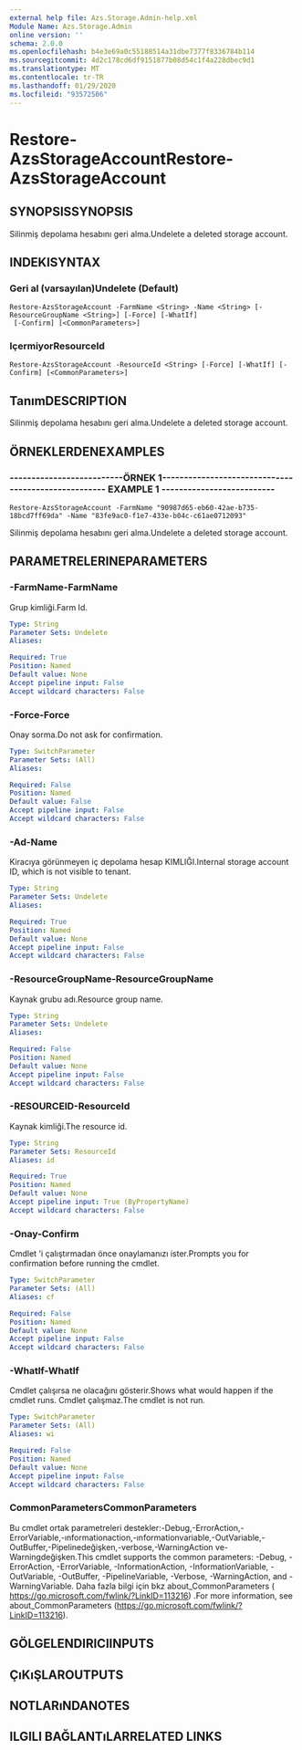```yaml
---
external help file: Azs.Storage.Admin-help.xml
Module Name: Azs.Storage.Admin
online version: ''
schema: 2.0.0
ms.openlocfilehash: b4e3e69a0c55188514a31dbe7377f8336784b114
ms.sourcegitcommit: 4d2c178cd6df9151877b08d54c1f4a228dbec9d1
ms.translationtype: MT
ms.contentlocale: tr-TR
ms.lasthandoff: 01/29/2020
ms.locfileid: "93572506"
---
```

# <span data-ttu-id="5df3b-101">Restore-AzsStorageAccount</span><span class="sxs-lookup"><span data-stu-id="5df3b-101">Restore-AzsStorageAccount</span></span>

## <span data-ttu-id="5df3b-102">SYNOPSIS</span><span class="sxs-lookup"><span data-stu-id="5df3b-102">SYNOPSIS</span></span>
<span data-ttu-id="5df3b-103">Silinmiş depolama hesabını geri alma.</span><span class="sxs-lookup"><span data-stu-id="5df3b-103">Undelete a deleted storage account.</span></span>

## <span data-ttu-id="5df3b-104">INDEKI</span><span class="sxs-lookup"><span data-stu-id="5df3b-104">SYNTAX</span></span>

### <span data-ttu-id="5df3b-105">Geri al (varsayılan)</span><span class="sxs-lookup"><span data-stu-id="5df3b-105">Undelete (Default)</span></span>
```
Restore-AzsStorageAccount -FarmName <String> -Name <String> [-ResourceGroupName <String>] [-Force] [-WhatIf]
 [-Confirm] [<CommonParameters>]
```

### <span data-ttu-id="5df3b-106">Içermiyor</span><span class="sxs-lookup"><span data-stu-id="5df3b-106">ResourceId</span></span>
```
Restore-AzsStorageAccount -ResourceId <String> [-Force] [-WhatIf] [-Confirm] [<CommonParameters>]
```

## <span data-ttu-id="5df3b-107">Tanım</span><span class="sxs-lookup"><span data-stu-id="5df3b-107">DESCRIPTION</span></span>
<span data-ttu-id="5df3b-108">Silinmiş depolama hesabını geri alma.</span><span class="sxs-lookup"><span data-stu-id="5df3b-108">Undelete a deleted storage account.</span></span>

## <span data-ttu-id="5df3b-109">ÖRNEKLERDEN</span><span class="sxs-lookup"><span data-stu-id="5df3b-109">EXAMPLES</span></span>

### <span data-ttu-id="5df3b-110">--------------------------ÖRNEK 1--------------------------</span><span class="sxs-lookup"><span data-stu-id="5df3b-110">-------------------------- EXAMPLE 1 --------------------------</span></span>
```
Restore-AzsStorageAccount -FarmName "90987d65-eb60-42ae-b735-18bcd7ff69da" -Name "83fe9ac0-f1e7-433e-b04c-c61ae0712093"
```

<span data-ttu-id="5df3b-111">Silinmiş depolama hesabını geri alma.</span><span class="sxs-lookup"><span data-stu-id="5df3b-111">Undelete a deleted storage account.</span></span>

## <span data-ttu-id="5df3b-112">PARAMETRELERINE</span><span class="sxs-lookup"><span data-stu-id="5df3b-112">PARAMETERS</span></span>

### <span data-ttu-id="5df3b-113">-FarmName</span><span class="sxs-lookup"><span data-stu-id="5df3b-113">-FarmName</span></span>
<span data-ttu-id="5df3b-114">Grup kimliği.</span><span class="sxs-lookup"><span data-stu-id="5df3b-114">Farm Id.</span></span>

```yaml
Type: String
Parameter Sets: Undelete
Aliases: 

Required: True
Position: Named
Default value: None
Accept pipeline input: False
Accept wildcard characters: False
```

### <span data-ttu-id="5df3b-115">-Force</span><span class="sxs-lookup"><span data-stu-id="5df3b-115">-Force</span></span>
<span data-ttu-id="5df3b-116">Onay sorma.</span><span class="sxs-lookup"><span data-stu-id="5df3b-116">Do not ask for confirmation.</span></span>

```yaml
Type: SwitchParameter
Parameter Sets: (All)
Aliases: 

Required: False
Position: Named
Default value: False
Accept pipeline input: False
Accept wildcard characters: False
```

### <span data-ttu-id="5df3b-117">-Ad</span><span class="sxs-lookup"><span data-stu-id="5df3b-117">-Name</span></span>
<span data-ttu-id="5df3b-118">Kiracıya görünmeyen iç depolama hesap KIMLIĞI.</span><span class="sxs-lookup"><span data-stu-id="5df3b-118">Internal storage account ID, which is not visible to tenant.</span></span>

```yaml
Type: String
Parameter Sets: Undelete
Aliases: 

Required: True
Position: Named
Default value: None
Accept pipeline input: False
Accept wildcard characters: False
```

### <span data-ttu-id="5df3b-119">-ResourceGroupName</span><span class="sxs-lookup"><span data-stu-id="5df3b-119">-ResourceGroupName</span></span>
<span data-ttu-id="5df3b-120">Kaynak grubu adı.</span><span class="sxs-lookup"><span data-stu-id="5df3b-120">Resource group name.</span></span>

```yaml
Type: String
Parameter Sets: Undelete
Aliases: 

Required: False
Position: Named
Default value: None
Accept pipeline input: False
Accept wildcard characters: False
```

### <span data-ttu-id="5df3b-121">-RESOURCEID</span><span class="sxs-lookup"><span data-stu-id="5df3b-121">-ResourceId</span></span>
<span data-ttu-id="5df3b-122">Kaynak kimliği.</span><span class="sxs-lookup"><span data-stu-id="5df3b-122">The resource id.</span></span>

```yaml
Type: String
Parameter Sets: ResourceId
Aliases: id

Required: True
Position: Named
Default value: None
Accept pipeline input: True (ByPropertyName)
Accept wildcard characters: False
```

### <span data-ttu-id="5df3b-123">-Onay</span><span class="sxs-lookup"><span data-stu-id="5df3b-123">-Confirm</span></span>
<span data-ttu-id="5df3b-124">Cmdlet 'i çalıştırmadan önce onaylamanızı ister.</span><span class="sxs-lookup"><span data-stu-id="5df3b-124">Prompts you for confirmation before running the cmdlet.</span></span>

```yaml
Type: SwitchParameter
Parameter Sets: (All)
Aliases: cf

Required: False
Position: Named
Default value: None
Accept pipeline input: False
Accept wildcard characters: False
```

### <span data-ttu-id="5df3b-125">-WhatIf</span><span class="sxs-lookup"><span data-stu-id="5df3b-125">-WhatIf</span></span>
<span data-ttu-id="5df3b-126">Cmdlet çalışırsa ne olacağını gösterir.</span><span class="sxs-lookup"><span data-stu-id="5df3b-126">Shows what would happen if the cmdlet runs.</span></span>
<span data-ttu-id="5df3b-127">Cmdlet çalışmaz.</span><span class="sxs-lookup"><span data-stu-id="5df3b-127">The cmdlet is not run.</span></span>

```yaml
Type: SwitchParameter
Parameter Sets: (All)
Aliases: wi

Required: False
Position: Named
Default value: None
Accept pipeline input: False
Accept wildcard characters: False
```

### <span data-ttu-id="5df3b-128">CommonParameters</span><span class="sxs-lookup"><span data-stu-id="5df3b-128">CommonParameters</span></span>
<span data-ttu-id="5df3b-129">Bu cmdlet ortak parametreleri destekler:-Debug,-ErrorAction,-ErrorVariable,-ınformationaction,-ınformationvariable,-OutVariable,-OutBuffer,-Pipelinedeğişken,-verbose,-WarningAction ve-Warningdeğişken.</span><span class="sxs-lookup"><span data-stu-id="5df3b-129">This cmdlet supports the common parameters: -Debug, -ErrorAction, -ErrorVariable, -InformationAction, -InformationVariable, -OutVariable, -OutBuffer, -PipelineVariable, -Verbose, -WarningAction, and -WarningVariable.</span></span> <span data-ttu-id="5df3b-130">Daha fazla bilgi için bkz about_CommonParameters ( https://go.microsoft.com/fwlink/?LinkID=113216) .</span><span class="sxs-lookup"><span data-stu-id="5df3b-130">For more information, see about_CommonParameters (https://go.microsoft.com/fwlink/?LinkID=113216).</span></span>

## <span data-ttu-id="5df3b-131">GÖLGELENDIRICI</span><span class="sxs-lookup"><span data-stu-id="5df3b-131">INPUTS</span></span>

## <span data-ttu-id="5df3b-132">ÇıKıŞLAR</span><span class="sxs-lookup"><span data-stu-id="5df3b-132">OUTPUTS</span></span>

## <span data-ttu-id="5df3b-133">NOTLARıNDA</span><span class="sxs-lookup"><span data-stu-id="5df3b-133">NOTES</span></span>

## <span data-ttu-id="5df3b-134">ILGILI BAĞLANTıLAR</span><span class="sxs-lookup"><span data-stu-id="5df3b-134">RELATED LINKS</span></span>

